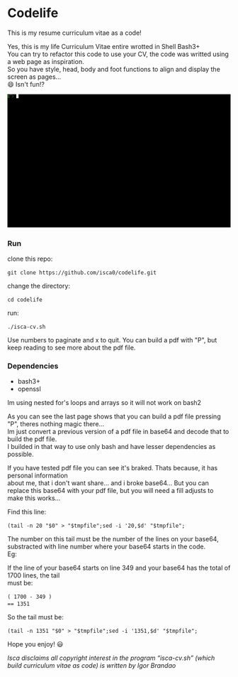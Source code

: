 # Codelife
This is my resume curriculum vitae as a code!  
  
Yes, this is my life Curriculum Vitae entire wrotted in Shell Bash3+  
You can try to refactor this code to use your CV, the code was writted using a web page as inspiration.  
So you have style, head, body and foot functions to align and display the screen as pages...  
:smile: Isn't fun!?   
  
![](gif/isca-cv.gif?raw=true)

### Run

clone this repo:
```
git clone https://github.com/isca0/codelife.git
```
change the directory:
``` 
cd codelife
```

run:
```
./isca-cv.sh
```

Use numbers to paginate and x to quit. You can build a pdf with "P", but keep reading to see more about the pdf file.


### Dependencies
  
  * bash3+
  * openssl
  
Im using nested for's loops and arrays so it will not work on bash2  
  
As you can see the last page shows that you can build a pdf file pressing "P", theres nothing magic there...  
Im just convert a previous version of a pdf file in base64 and decode that to build the pdf file.  
I builded in that way to use only bash and have lesser dependencies as possible.  
  
If you have tested pdf file you can see it's braked. Thats because, it has personal information  
about me, that i don't want share... and i broke base64... But you can replace this base64 with your pdf file, but you will need a fill adjusts to make this works...  
  
Find this line:  
```
(tail -n 20 "$0" > "$tmpfile";sed -i '20,$d' "$tmpfile";
```
The number on this tail must be the number of the lines on your base64, substracted with line number where your base64 starts in the code.  
Eg:  
  
If the line of your base64 starts on line 349 and your base64 has the total of 1700 lines, the tail  
must be:  
  
```
( 1700 - 349 ) 
== 1351
```

So the tail must be:

```
(tail -n 1351 "$0" > "$tmpfile";sed -i '1351,$d' "$tmpfile";
```
  
  
Hope you enjoy! :smiley:
  
_Isca disclaims all copyright interest in the program “isca-cv.sh” (which build curriculum vitae as code) is written by Igor Brandao_  
  
